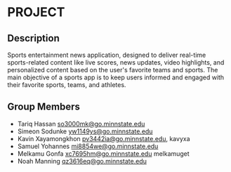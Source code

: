 # PROJECT

## Description

Sports entertainment news application, designed to deliver real-time sports-related content like live scores, news updates, video highlights, and personalized content based on the user's favorite teams and sports. The main objective of a sports app is to keep users informed and engaged with their favorite sports, teams, and athletes.

## Group Members

- Tariq Hassan <so3000mk@go.minnstate.edu>
- Simeon Sodunke <yw1149ys@go.minnstate.edu>
- Kavin Xayamongkhon <pv3442ia@go.minnstate.edu>, kavyxa
- Samuel Yohannes <mi8854we@go.minnstate.edu>
- Melkamu Gonfa <xc7695hm@go.minnstate.edu> melkamuget 
- Noah Manning <qz3616eq@go.minnstate.edu>
